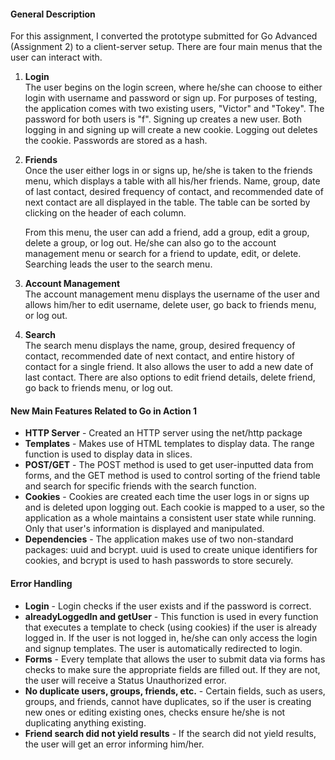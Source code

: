 #### General Description

For this assignment, I converted the prototype submitted for Go Advanced (Assignment 2) to a client-server setup. There are four main menus that the user can interact with.

1.  **Login**  
    The user begins on the login screen, where he/she can choose to either login with username and password or sign up. For purposes of testing, the application comes with two existing users, "Victor" and "Tokey". The password for both users is "f". Signing up creates a new user. Both logging in and signing up will create a new cookie. Logging out deletes the cookie. Passwords are stored as a hash.

2.  **Friends**  
    Once the user either logs in or signs up, he/she is taken to the friends menu, which displays a table with all his/her friends. Name, group, date of last contact, desired frequency of contact, and recommended date of next contact are all displayed in the table. The table can be sorted by clicking on the header of each column.

    From this menu, the user can add a friend, add a group, edit a group, delete a group, or log out. He/she can also go to the account management menu or search for a friend to update, edit, or delete. Searching leads the user to the search menu.

3.  **Account Management**  
    The account management menu displays the username of the user and allows him/her to edit username, delete user, go back to friends menu, or log out.

4.  **Search**  
    The search menu displays the name, group, desired frequency of contact, recommended date of next contact, and entire history of contact for a single friend. It also allows the user to add a new date of last contact. There are also options to edit friend details, delete friend, go back to friends menu, or log out.

#### New Main Features Related to Go in Action 1

- **HTTP Server** - Created an HTTP server using the net/http package
- **Templates** - Makes use of HTML templates to display data. The range function is used to display data in slices.
- **POST/GET** - The POST method is used to get user-inputted data from forms, and the GET method is used to control sorting of the friend table and search for specific friends with the search function.
- **Cookies** - Cookies are created each time the user logs in or signs up and is deleted upon logging out. Each cookie is mapped to a user, so the application as a whole maintains a consistent user state while running. Only that user's information is displayed and manipulated.
- **Dependencies** - The application makes use of two non-standard packages: uuid and bcrypt. uuid is used to create unique identifiers for cookies, and bcrypt is used to hash passwords to store securely.

#### Error Handling

- **Login** - Login checks if the user exists and if the password is correct.
- **alreadyLoggedIn and getUser** - This function is used in every function that executes a template to check (using cookies) if the user is already logged in. If the user is not logged in, he/she can only access the login and signup templates. The user is automatically redirected to login.
- **Forms** - Every template that allows the user to submit data via forms has checks to make sure the appropriate fields are filled out. If they are not, the user will receive a Status Unauthorized error.
- **No duplicate users, groups, friends, etc.** - Certain fields, such as users, groups, and friends, cannot have duplicates, so if the user is creating new ones or editing existing ones, checks ensure he/she is not duplicating anything existing.
- **Friend search did not yield results** - If the search did not yield results, the user will get an error informing him/her.
